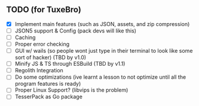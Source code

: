 ## TODO (for TuxeBro)

- [x] Implement main features (such as JSON, assets, and zip compression)
- [ ] JSON5 support & Config (pack devs will like this)
- [ ] Caching
- [ ] Proper error checking
- [ ] GUI w/ wails (so people wont just type in their terminal to look like some sort of hacker) (TBD by v1.0)
- [ ] Minify JS & TS through ESBuild (TBD by v1.1)
- [ ] Regolith Integration
- [ ] Do some optimizations (ive learnt a lesson to not optimize until all the program features is ready)
- [ ] Proper Linux Support? (libvips is the problem)
- [ ] TesserPack as Go package
